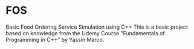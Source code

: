 # FOS
Basic Food Ordering Service Simulation using C++
This is a basic project based on knowledge from the Udemy Course "Fundamentals of Programming in C++" by Yassin Marco.
